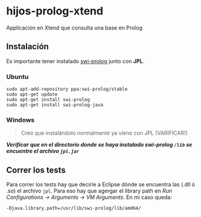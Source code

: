 # hijos-prolog-xtend
Applicación en Xtend que consulta una base en Prolog

## Instalación
Es importante tener instalado [swi-prolog](http://www.swi-prolog.org/download/stable) junto con **JPL**.
### Ubuntu
```
sudo apt-add-repository ppa:swi-prolog/stable
sudo apt-get update
sudo apt-get install swi-prolog
sudo apt-get install swi-prolog-java
```
### Windows
> Creo que instalándolo normalmente ya viene con JPL (VARIFICAR!)

_**Verificar que en el directorio donde se haya instalado swi-prolog `/lib` se encuentre el archivo `jpl.jar`**_

## Correr los tests
Para correr los tests hay que decirle a Eclipse dónde se encuentra las (.dll ó .so) el archivo `jpl`. Para eso hay que agergar el library path en _Run Configurations -> Arguments -> VM Arguments_. En mi caso queda:
```
-Djava.library.path=/usr/lib/swi-prolog/lib/amd64/
```
